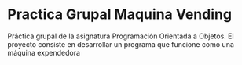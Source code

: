 # Practica Grupal Maquina Vending
Práctica grupal de la asignatura Programación Orientada a Objetos. El proyecto consiste en desarrollar un programa que funcione como una máquina expendedora

